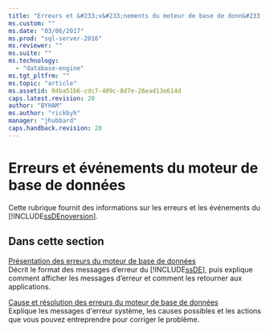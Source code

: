 ```yaml
---
title: "Erreurs et &#233;v&#233;nements du moteur de base de donn&#233;es | Microsoft Docs"
ms.custom: ""
ms.date: "03/06/2017"
ms.prod: "sql-server-2016"
ms.reviewer: ""
ms.suite: ""
ms.technology: 
  - "database-engine"
ms.tgt_pltfrm: ""
ms.topic: "article"
ms.assetid: 04ba51b6-cdc7-409c-8d7e-26ead13e614d
caps.latest.revision: 20
author: "BYHAM"
ms.author: "rickbyh"
manager: "jhubbard"
caps.handback.revision: 20
---
```

# Erreurs et &#233;v&#233;nements du moteur de base de donn&#233;es
  Cette rubrique fournit des informations sur les erreurs et les événements du [!INCLUDE[ssDEnoversion](../../includes/ssdenoversion-md.md)].  
  
## Dans cette section  
 [Présentation des erreurs du moteur de base de données](../../relational-databases/errors-events/understanding-database-engine-errors.md)  
 Décrit le format des messages d’erreur du [!INCLUDE[ssDE](../../includes/ssde-md.md)], puis explique comment afficher les messages d’erreur et comment les retourner aux applications.  
  
 [Cause et résolution des erreurs du moteur de base de données](../Topic/Cause%20and%20Resolution%20of%20Database%20Engine%20Errors.md)  
 Explique les messages d'erreur système, les causes possibles et les actions que vous pouvez entreprendre pour corriger le problème.  
  
  